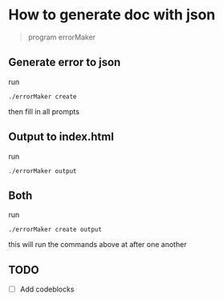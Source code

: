 # How to generate doc with json

> program errorMaker

## Generate error to json
run
```
./errorMaker create
```
then fill in all prompts

## Output to index.html
run
```
./errorMaker output
```

## Both
run
```
./errorMaker create output
```
this will run the commands above at after one another

## TODO
- [ ] Add codeblocks



